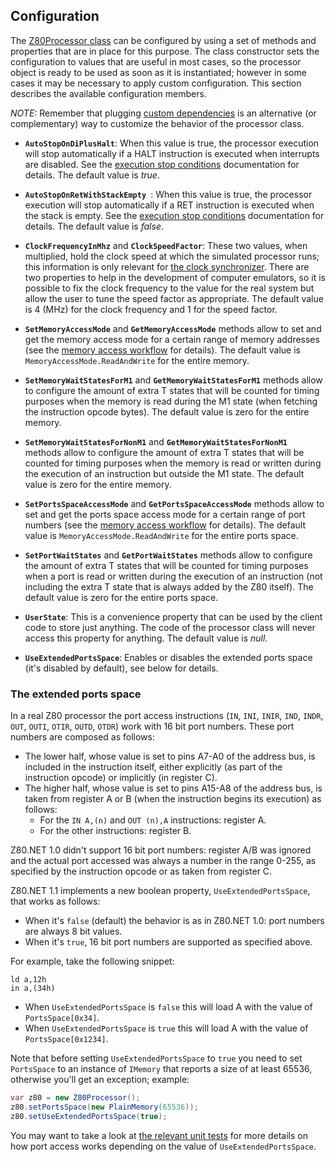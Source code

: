 ## Configuration

The [Z80Processor class](../src/main/java/konamiman/z80/Z80Processor.java) can be configured by using a set of methods and properties that are in place for this purpose. The class constructor sets the configuration to  values that are useful in most cases, so the processor object is ready to be used as soon as it is instantiated; however in some cases it may be necessary to apply custom configuration. This section describes the available configuration members.

_NOTE:_ Remember that plugging [custom dependencies](Dependencies.md) is an alternative (or complementary) way to customize the behavior of the processor class.

* **`AutoStopOnDiPlusHalt`**:  When this value is true, the processor execution will stop automatically if a HALT instruction is executed when interrupts are disabled. See the [execution stop conditions](StopConditions.md) documentation for details. The default value is _true_.

* **`AutoStopOnRetWithStackEmpty `**: When this value is true, the processor execution will stop automatically if a RET instruction is executed when the stack is empty. See the [execution stop conditions](StopConditions.md) documentation for details. The default value is _false_.

* **`ClockFrequencyInMhz`** and **`ClockSpeedFactor`**: These two values, when multiplied, hold the clock speed at which the simulated processor runs; this information is only relevant for [the clock synchronizer](../Main/Dependencies%20Interfaces/IClockSynchronizer.cs). There are two properties to help in the development of computer emulators, so it is possible to fix the clock frequency to the value for the real system but allow the user to tune the speed factor as appropriate. The default value is 4 (MHz) for the clock frequency and 1 for the speed factor.

* **`SetMemoryAccessMode`** and **`GetMemoryAccessMode`** methods allow to set and get the memory access mode for a certain range of memory addresses (see the [memory access workflow](MemoryAccessFlow.md) for details). The default value is `MemoryAccessMode.ReadAndWrite` for the entire memory.

* **`SetMemoryWaitStatesForM1`** and **`GetMemoryWaitStatesForM1`** methods allow to configure the amount of extra T states that will be counted for timing purposes when the memory is read during the M1 state (when fetching the instruction opcode bytes). The default value is zero for the entire memory.

* **`SetMemoryWaitStatesForNonM1`** and **`GetMemoryWaitStatesForNonM1`** methods allow to configure the amount of extra T states that will be counted for timing purposes when the memory is read or written during the execution of an instruction but outside the M1 state. The default value is zero for the entire memory.

* **`SetPortsSpaceAccessMode`** and **`GetPortsSpaceAccessMode`** methods allow to set and get the ports space access mode for a certain range of port numbers (see the [memory access workflow](MemoryAccessFlow.md) for details). The default value is `MemoryAccessMode.ReadAndWrite` for the entire ports space.

* **`SetPortWaitStates`** and **`GetPortWaitStates`** methods allow to configure the amount of extra T states that will be counted for timing purposes when a port is read or written during the execution of an instruction (not including the extra T state that is always added by the Z80 itself). The default value is zero for the entire ports space.

* **`UserState`**: This is a convenience property that can be used by the client code to store just anything. The code of the processor class will never access this property for anything. The default value is _null_.

* **`UseExtendedPortsSpace`**: Enables or disables the extended ports space (it's disabled by default), see below for details.


### The extended ports space

In a real Z80 processor the port access instructions (`IN`, `INI`, `INIR`, `IND`, `INDR`, `OUT`, `OUTI`, `OTIR`, `OUTD`, `OTDR`) work with 16 bit port numbers. These port numbers are composed as follows:

* The lower half, whose value is set to pins A7-A0 of the address bus, is included in the instruction itself, either explicitly (as part of the instruction opcode) or implicitly (in register C).
* The higher half, whose value is set to pins A15-A8 of the address bus, is taken from register A or B (when the instruction begins its execution) as follows:
    * For the `IN A,(n)` and `OUT (n),A` instructions: register A.
    * For the other instructions: register B.

Z80.NET 1.0 didn't support 16 bit port numbers: register A/B was ignored and the actual port accessed was always a number in the range 0-255, as specified by the instruction opcode or as taken from register C.

Z80.NET 1.1 implements a new boolean property, `UseExtendedPortsSpace`, that works as follows:

* When it's `false` (default) the behavior is as in Z80.NET 1.0: port numbers are always 8 bit values.
* When it's `true`, 16 bit port numbers are supported as specified above.

For example, take the following snippet:

```
ld a,12h
in a,(34h)
```

* When `UseExtendedPortsSpace` is `false` this will load A with the value of `PortsSpace[0x34]`.
* When `UseExtendedPortsSpace` is `true` this will load A with the value of `PortsSpace[0x1234]`.

Note that before setting `UseExtendedPortsSpace` to `true` you need to set `PortsSpace` to an instance of `IMemory` that reports a size of at least 65536, otherwise you'll get an exception; example:

```java
var z80 = new Z80Processor();
z80.setPortsSpace(new PlainMemory(65536));
z80.setUseExtendedPortsSpace(true);
```

You may want to take a look at [the relevant unit tests](../Main.Tests/Z80ProcessorTests_PortsAccess.cs) for more details on how port access works depending on the value of `UseExtendedPortsSpace`.

